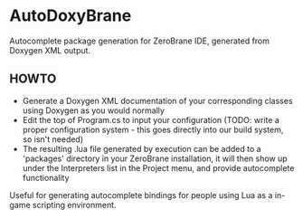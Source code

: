 # AutoDoxyBrane
Autocomplete package generation for ZeroBrane IDE, generated from Doxygen XML output.

## HOWTO

- Generate a Doxygen XML documentation of your corresponding classes using Doxygen as you would normally
- Edit the top of Program.cs to input your configuration (TODO: write a proper configuration system - this goes directly into our build system, so isn't needed)
- The resulting .lua file generated by execution can be added to a 'packages' directory in your ZeroBrane installation, it will then show up under the Interpreters list in the Project menu, and provide autocomplete functionality

Useful for generating autocomplete bindings for people using Lua as a in-game scripting environment.
